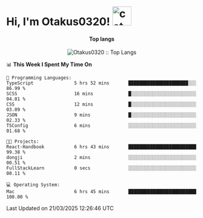 <h1> Hi, I'm Otakus0320! <img src="https://media.giphy.com/media/mGcNjsfWAjY5AEZNw6/giphy.gif" width="50" alt="cat"></h1>

<h4 align="center">Top langs</h4>

<p align="center"><img src="https://github-readme-stats.vercel.app/api/top-langs/?username=Otakus0320&langs_count=10&theme=tokyonight&layout=compact&timestamp={{random_number}}" alt="Otakus0320 :: Top Langs" /></p>

<!--START_SECTION:waka-->
📊 **This Week I Spent My Time On** 

```text
💬 Programming Languages: 
TypeScript               5 hrs 52 mins       ██████████████████████░░░   86.99 % 
SCSS                     16 mins             █░░░░░░░░░░░░░░░░░░░░░░░░   04.01 % 
CSS                      12 mins             █░░░░░░░░░░░░░░░░░░░░░░░░   03.09 % 
JSON                     9 mins              █░░░░░░░░░░░░░░░░░░░░░░░░   02.33 % 
TSConfig                 6 mins              ░░░░░░░░░░░░░░░░░░░░░░░░░   01.68 % 

🐱‍💻 Projects: 
React-Handbook           6 hrs 43 mins       █████████████████████████   99.38 % 
dongji                   2 mins              ░░░░░░░░░░░░░░░░░░░░░░░░░   00.51 % 
FullStackLearn           0 secs              ░░░░░░░░░░░░░░░░░░░░░░░░░   00.11 % 

💻 Operating System: 
Mac                      6 hrs 45 mins       █████████████████████████   100.00 % 
```


 Last Updated on 21/03/2025 12:26:46 UTC
<!--END_SECTION:waka-->
